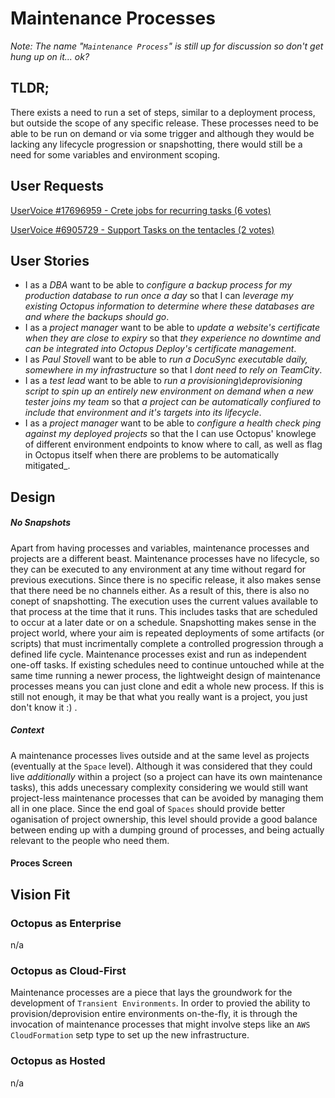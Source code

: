# Maintenance Processes #
_Note: The name "`Maintenance Process`" is still up for discussion so don't get hung up on it... ok?_

## TLDR; ##
There exists a need to run a set of steps, similar to a deployment process, but outside the scope of any specific release. These processes need to be able to be run on demand or via some trigger and although they would be lacking any lifecycle progression or snapshotting, there would still be a need for some variables and environment scoping.

## User Requests ##
[UserVoice #17696959 - Crete jobs for recurring tasks (6 votes)](https://octopusdeploy.uservoice.com/forums/170787-general/suggestions/17696959-create-jobs-for-recurring-tasks-use-permissions-t)

[UserVoice #6905729 - Support Tasks on the tentacles (2 votes)](https://octopusdeploy.uservoice.com/forums/170787-general/suggestions/6905729-support-task-on-the-tentacles)

## User Stories ##
* I as a _DBA_ want to be able to _configure a backup process for my production database to run once a day_ so that I can _leverage my existing Octopus information to determine where these databases are and where the backups should go_.
* I as a _project manager_ want to be able to _update a website's certificate when they are close to expiry_ so that _they experience no downtime and can be integrated into Octopus Deploy's certificate management_.
* I as _Paul Stovell_ want to be able to _run a DocuSync executable daily, somewhere in my infrastructure_ so that I _dont need to rely on TeamCity_.
* I as a _test lead_ want to be able to _run a provisioning\deprovisioning script to spin up an entirely new environment on demand when a new tester joins my team_ so that _a project can be automatically confiured to include that environment and it's targets into its lifecycle_. 
* I as a _project manager_ want to be able to _configure a health check ping against my deployed projects_ so that the I can use Octopus' knowlege of different environment endpoints to know where to call, as well as flag in Octopus itself when there are problems to be automatically mitigated_.

## Design ##
##### No Snapshots #####
Apart from having processes and variables, maintenance processes and projects are a different beast. Maintenance processes have no lifecycle, so they can be executed to any environment at any time without regard for previous executions. Since there is no specific release, it also makes sense that there need be no channels either. As a result of this, there is also no conept of snapshotting. The execution uses the current values available to that process at the time that it runs. This includes tasks that are scheduled to occur at a later date or on a schedule. Snapshotting makes sense in the project world, where your aim is repeated deployments of some artifacts (or scripts) that must incrimentally complete a controlled progression through a defined life cycle. Maintenance processes exist and run as independent one-off tasks. If existing schedules need to continue untouched while at the same time running a newer process, the lightweight design of maintenance processes means you can just clone and edit a whole new process. If this is still not enough, it may be that what you really want is a project, you just don't know it :) .

##### Context #####
A maintenance processes lives outside and at the same level as projects (eventually at the `Space` level). Although it was considered that they could live _additionally_ within a project (so a project can have its own maintenance tasks), this adds unecessary complexity considering we would still want project-less maintenance processes that can be avoided by managing them all in one place. Since the end goal of `Spaces` should provide better oganisation of project ownership, this level should provide a good balance between ending up with a dumping ground of processes, and being actually relevant to the people who need them.


#### Proces Screen ####

## Vision Fit ##
### Octopus as Enterprise ###
n/a

### Octopus as Cloud-First ###
Maintenance processes are a piece that lays the groundwork for the development of `Transient Environments`. In order to provied the ability to provision/deprovision entire environments on-the-fly, it is through the invocation of maintenance processes that might involve steps like an `AWS CloudFormation` setp type to set up the new infrastructure. 

### Octopus as Hosted ###
n/a
